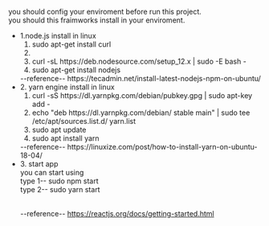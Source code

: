 you should config your enviroment before run this project.<br>
you should this fraimworks install in your enviroment.
<ul>
<li>1.node.js install in linux<br>
  <ol><li> sudo apt-get install curl<li>
   <li>curl -sL https://deb.nodesource.com/setup_12.x | sudo -E bash -</li>
   <li>sudo apt-get install nodejs</li>
</ol>
   --reference-- https://tecadmin.net/install-latest-nodejs-npm-on-ubuntu/
</li>
<li>2. yarn engine install in linux
    <ol><li> curl -sS https://dl.yarnpkg.com/debian/pubkey.gpg | sudo apt-key add -</li>
    <li> echo "deb https://dl.yarnpkg.com/debian/ stable main" | sudo tee /etc/apt/sources.list.d/     yarn.list</li>
    <li>sudo apt update</li>
    <li>sudo apt install yarn</li>
</ol>
--reference-- https://linuxize.com/post/how-to-install-yarn-on-ubuntu-18-04/
</li>
<li>3. start app<br>
 you can start using <br>
    type 1-- sudo npm start<br>
    type 2-- sudo yarn start<br><br>

--reference-- https://reactjs.org/docs/getting-started.html
</li>
</ul>